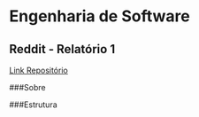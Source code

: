 # Engenharia de Software
## Reddit - Relatório 1 
[Link Repositório](https://github.com/Wargyy/reddit)

###Sobre

###Estrutura
